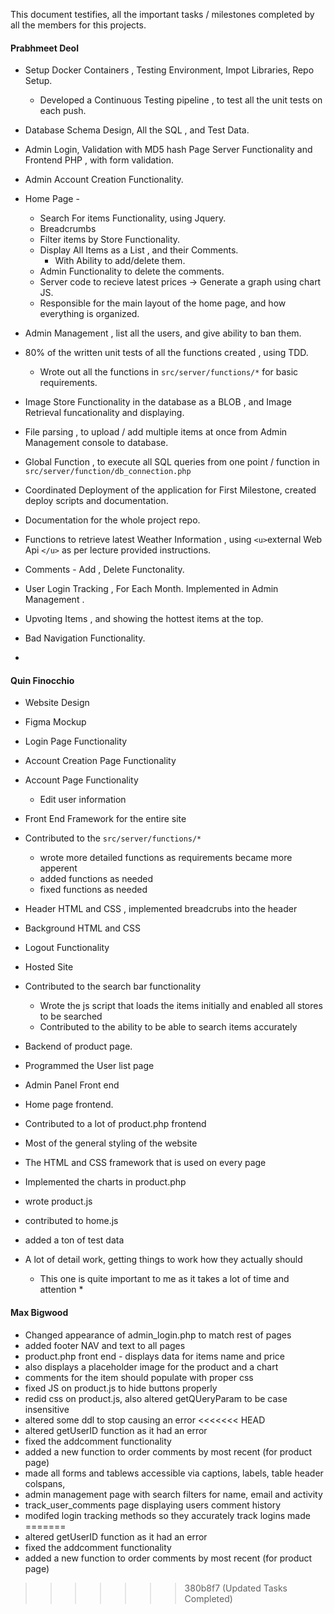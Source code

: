 This document testifies, all the important tasks / milestones completed by all the members for this projects.

#### Prabhmeet Deol

- Setup Docker Containers , Testing Environment, Impot Libraries, Repo Setup.

  - Developed a Continuous Testing pipeline , to test all the unit tests on each push.
- Database Schema Design, All the SQL , and Test Data.
- Admin Login, Validation with MD5 hash Page Server Functionality and Frontend PHP , with form validation.
- Admin Account Creation Functionality.
- Home Page -

  - Search For items Functionality, using Jquery.
  - Breadcrumbs
  - Filter items by Store Functionality.
  - Display All Items as a List , and their Comments.
    - With Ability to add/delete them.
  - Admin Functionality to delete the comments.
  - Server code to recieve latest prices -> Generate a graph using chart JS.
  - Responsible for the main layout of the home page, and how everything is organized.
- Admin Management , list all the users, and give ability to ban them.
- 80% of the written unit tests of all the functions created , using TDD.

  - Wrote out all the functions in ``src/server/functions/*`` for basic requirements.
- Image Store Functionality in the database as a BLOB , and Image Retrieval funcationality and displaying.
- File parsing , to upload / add multiple items at once from Admin Management console to database.
- Global Function , to execute all SQL queries from one point / function in ``src/server/function/db_connection.php``
- Coordinated Deployment of the application for First Milestone, created deploy scripts and documentation.
- Documentation for the whole project repo.
- Functions to retrieve latest Weather Information , using `<u>`external Web Api `</u>` as per lecture provided instructions.
- Comments - Add , Delete Functonality.
- User Login Tracking , For Each Month. Implemented in Admin Management .
- Upvoting Items , and showing the hottest items at the top.
- Bad Navigation Functionality.
- 

#### Quin Finocchio

- Website Design
- Figma Mockup
- Login Page Functionality
- Account Creation Page Functionality
- Account Page Functionality

  - Edit user information
- Front End Framework for the entire site
- Contributed to the ``src/server/functions/*``

  - wrote more detailed functions as requirements became more apperent
  - added functions as needed
  - fixed functions as needed
- Header HTML and CSS , implemented breadcrubs into the header
- Background HTML and CSS
- Logout Functionality
- Hosted Site
- Contributed to the search bar functionality

  - Wrote the js script that loads the items initially and enabled all stores to be searched
  - Contributed to the ability to be able to search items accurately
- Backend of product page.
- Programmed the User list page
- Admin Panel Front end
- Home page frontend.
- Contributed to a lot of product.php frontend
- Most of the general styling of the website
- The HTML and CSS framework that is used on every page
- Implemented the charts in product.php
- wrote product.js
- contributed to home.js
- added a ton of test data
- A lot of detail work, getting things to work how they actually should

  * This one is quite important to me as it takes a lot of time and attention *

#### Max Bigwood

- Changed appearance of admin_login.php to match rest of pages
- added footer NAV and text to all pages
- product.php front end - displays data for items name and price
- also displays a placeholder image for the product and a chart
- comments for the item should populate with proper css
- fixed JS on product.js to hide buttons properly
- redid css on product.js, also altered getQUeryParam to be case insensitive
- altered some ddl to stop causing an error
<<<<<<< HEAD
- altered getUserID function as it had an error 
- fixed the addcomment functionality  
- added a new function to order comments by most recent (for product page) 
- made all forms and tablews accessible via captions, labels, table header colspans,
- admin management page with search filters for name, email and activity 
- track_user_comments page displaying users comment history 
- modifed login tracking methods so they accurately track logins made 
=======
- altered getUserID function as it had an error
- fixed the addcomment functionality
- added a new function to order comments by most recent (for product page)
>>>>>>> 380b8f7 (Updated Tasks Completed)
